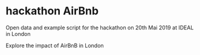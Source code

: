# hackathon AirBnb
Open data and example script for the hackathon on 20th Mai 2019 at IDEAL in London

Explore the impact of AirBnB in London

